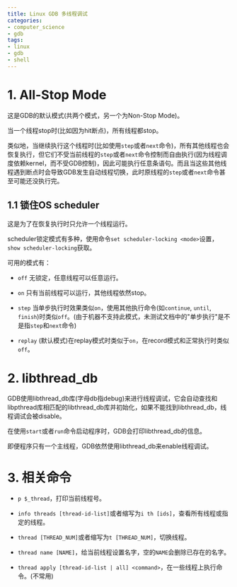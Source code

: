 ```yaml
---
title: Linux GDB 多线程调试
categories:
- computer_science
- gdb
tags:
- linux
- gdb
- shell
---
```


# 1. All-Stop Mode

这是GDB的默认模式(共两个模式，另一个为Non-Stop Mode)。

当一个线程stop时(比如因为hit断点)，所有线程都stop。

类似地，当继续执行这个线程时(比如使用`step`或者`next`命令)，所有其他线程也会恢复执行，但它们不受当前线程的`step`或者`next`命令控制而自由执行(因为线程调度依赖kernel，而不受GDB控制)，因此可能执行任意条语句。而且当这些其他线程遇到断点时会导致GDB发生自动线程切换，此时原线程的`step`或者`next`命令甚至可能还没执行完。

## 1.1 锁住OS scheduler

这是为了在恢复执行时只允许一个线程运行。

scheduler锁定模式有多种，使用命令`set scheduler-locking <mode>`设置，`show scheduler-locking`获取。

可用的模式有：

- `off` 无锁定，任意线程可以任意运行。

- `on` 只有当前线程可以运行，其他线程依然stop。

- `step` 当单步执行时效果类似`on`，使用其他执行命令(如`continue`, `until`, `finish`)时类似`off`。(由于机器不支持此模式，未测试文档中的"单步执行"是不是指`step`和`next`命令)

- `replay` (默认模式)在replay模式时类似于`on`，在record模式和正常执行时类似`off`。

# 2. libthread_db

GDB使用libthread_db库(字母db指debug)来进行线程调试，它会自动查找和libpthread库相匹配的libthread_db库并初始化，如果不能找到libthread_db，线程调试会被disable。

在使用`start`或者`run`命令启动程序时，GDB会打印libthread_db的信息。

即便程序只有一个主线程，GDB依然使用libthread_db来enable线程调试。

# 3. 相关命令

- `p $_thread`，打印当前线程号。

- `info threads [thread-id-list]`或者缩写为`i th [ids]`，查看所有线程或指定的线程。

- `thread [THREAD_NUM]`或者缩写为`t [THREAD_NUM]`，切换线程。

- `thread name [NAME]`，给当前线程设置名字，空的`NAME`会删除已存在的名字。

- `thread apply [thread-id-list | all] <command>`，在一些线程上执行命令。(不常用)
